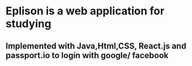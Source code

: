 # Eplison is a web application for studying 
## Implemented with Java,Html,CSS, React.js and passport.io to login with google/ facebook
